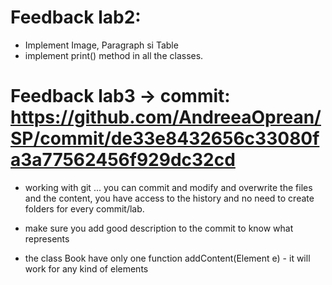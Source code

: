 # Feedback lab2:
- Implement Image, Paragraph si Table
- implement print() method in all the classes.

# Feedback lab3 -> commit: https://github.com/AndreeaOprean/SP/commit/de33e8432656c33080fa3a77562456f929dc32cd

- working with git ... you can commit and modify and overwrite the files and the content, you have access to the history and no need to create folders for every commit/lab.
- make sure you add good description to the commit to know what represents


- the class Book have only one function addContent(Element e) - it will work for any kind of elements
